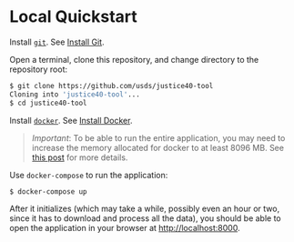# Local Quickstart

Install [`git`](https://git-scm.com/). See [Install Git](INSTALLATION.md#install-git).

Open a terminal, clone this repository, and change directory to the repository root:

```sh
$ git clone https://github.com/usds/justice40-tool
Cloning into 'justice40-tool'...
$ cd justice40-tool
```

Install [`docker`](https://www.docker.com/). See [Install Docker](INSTALLATION.md#install-docker).

> *Important*: To be able to run the entire application, you may need to increase the memory allocated for docker to at least 8096 MB. See [this post](https://stackoverflow.com/a/44533437) for more details.

Use `docker-compose` to run the application:

```sh
$ docker-compose up
```

After it initializes (which may take a while, possibly even an hour or two, since it has to download and process all the data), you should be able to open the application in your browser at [http://localhost:8000](http://localhost:8000).
